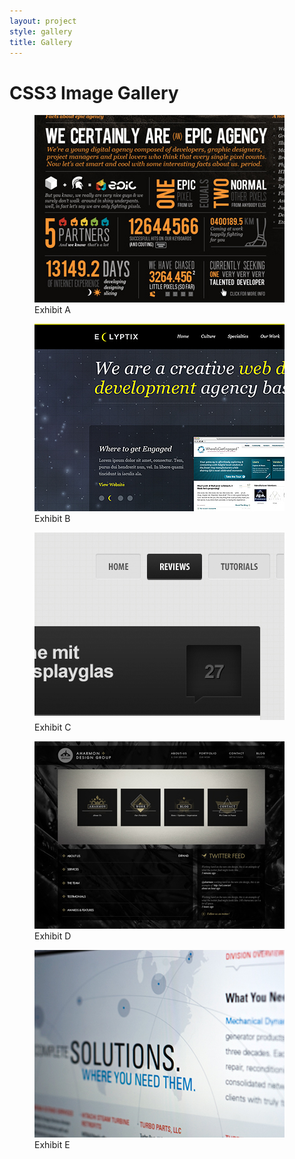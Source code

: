 ```yaml
---
layout: project
style: gallery
title: Gallery
---
```


CSS3 Image Gallery
=================

<figure>
  <img src="/img/slideshow/ss01.jpg" alt="Slideshow image 1">
  <figcaption>Exhibit A</figcaption>
</figure>

<figure>
  <img src="/img/slideshow/ss02.jpg" alt="Slideshow image 2">
  <figcaption>Exhibit B</figcaption>
</figure>

<figure>
  <img src="/img/slideshow/ss03.jpg" alt="Slideshow image 3">
  <figcaption>Exhibit C</figcaption>
</figure>

<figure>
  <img src="/img/slideshow/ss04.jpg" alt="Slideshow image 4">
  <figcaption>Exhibit D</figcaption>
</figure>

<figure>
  <img src="/img/slideshow/ss05.jpg" alt="Slideshow image 5">
  <figcaption>Exhibit E</figcaption>
</figure>